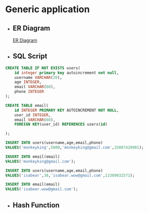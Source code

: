 # Generic application 
- ## ER Diagram ##
    [ER Diagram](https://lucid.app/lucidchart/7f5717f1-6e19-45b9-b386-3edb2a63f7c8/edit?beaconFlowId=0377A30A9A8E3BED&page=0_0#?folder_id=home&browser=icon) 

- ## SQL Script ##
```.SQL
CREATE TABLE IF NOT EXISTS users(
    id integer primary key autoincrement not null,
    username VARCHAR(20),
    age INTEGER,
    email VARCHAR(60),
    phone INTEGER
);

CREATE TABLE email(
    id INTEGER PRIMARY KEY AUTOINCREMENT NOT NULL,
    user_id INTEGER,
    email VARCHAR(60),
    FOREIGN KEY(user_id) REFERENCES users(id)

);

INSERT INTO users(username,age,email,phone)
VALUES('monkeyking',5000,'monkeyking@gmail.com',15087420901);

INSERT INTO email(email)
VALUES('monkeyking@gmail.com');

INSERT INTO users(username,age,email,phone)
VALUES('isabear',38,'isabear.wow@gmail.com',13389032571);

INSERT INTO email(email)
VALUES('isabear.wow@gmail.com');
```


- ## Hash Function ##

